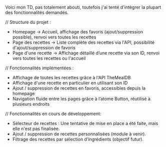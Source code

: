 Voici mon TD, pas totalement abouti, toutefois j'ai tenté d'intègrer la plupart des fonctionnalités demandés.

// Structure du projet :

- Homepage → Accueil, affichage des favoris (ajout/suppression possible), renvoi vers toutes les recettes
- Page des recettes → Liste complète des recettes via l'API, possibilité d'ajout/suppression de favoris
- Page d'une recette → Affichage détaillé d’une recette via son ID, renvoi vers toutes les recettes ou l'accueil

// Fonctionnalités implémentées :

- Affichage de toutes les recettes grâce à l'API TheMealDB
- Affichage d'une recette en particulier en utilisant son ID
- Ajout / suppression de recettes en favoris, accessibles depuis la homepage
- Navigation fluide entre les pages grâce à l’atome Button, réutilisé à plusieurs endroits

// Fonctionnalités en cours de développement:

- Sélecteur de recettes : Une tentative de mise en place a été faite, mais elle n'est pas finalisée.
- Ajout / suppression de recettes personnalisées (module à venir).
- Filtrage des recettes par sélection d’ingrédients (objectif futur).
